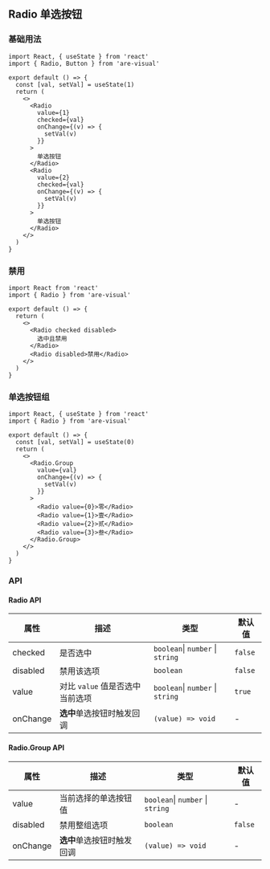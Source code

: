 ## Radio 单选按钮

### 基础用法

```tsx
import React, { useState } from 'react'
import { Radio, Button } from 'are-visual'

export default () => {
  const [val, setVal] = useState(1)
  return (
    <>
      <Radio
        value={1}
        checked={val}
        onChange={(v) => {
          setVal(v)
        }}
      >
        单选按钮
      </Radio>
      <Radio
        value={2}
        checked={val}
        onChange={(v) => {
          setVal(v)
        }}
      >
        单选按钮
      </Radio>
    </>
  )
}
```

### 禁用

```tsx
import React from 'react'
import { Radio } from 'are-visual'

export default () => {
  return (
    <>
      <Radio checked disabled>
        选中且禁用
      </Radio>
      <Radio disabled>禁用</Radio>
    </>
  )
}
```

### 单选按钮组

```tsx
import React, { useState } from 'react'
import { Radio } from 'are-visual'

export default () => {
  const [val, setVal] = useState(0)
  return (
    <>
      <Radio.Group
        value={val}
        onChange={(v) => {
          setVal(v)
        }}
      >
        <Radio value={0}>零</Radio>
        <Radio value={1}>壹</Radio>
        <Radio value={2}>贰</Radio>
        <Radio value={3}>叁</Radio>
      </Radio.Group>
    </>
  )
}
```

### API

#### Radio API

| 属性     | 描述                            | 类型                             | 默认值  |
| -------- | ------------------------------- | -------------------------------- | ------- |
| checked  | 是否选中                        | `boolean`\| `number` \| `string` | `false` |
| disabled | 禁用该选项                      | `boolean`                        | `false` |
| value    | 对比 `value` 值是否选中当前选项 | `boolean`\| `number` \| `string` | `true`  |
| onChange | **选中**单选按钮时触发回调      | `(value) => void`                | -       |

#### Radio.Group API

| 属性     | 描述                       | 类型                             | 默认值  |
| -------- | -------------------------- | -------------------------------- | ------- |
| value    | 当前选择的单选按钮值       | `boolean`\| `number` \| `string` | -       |
| disabled | 禁用整组选项               | `boolean`                        | `false` |
| onChange | **选中**单选按钮时触发回调 | `(value) => void`                | -       |
